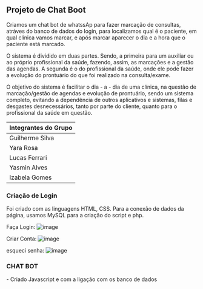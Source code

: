 <h2>Projeto de Chat Boot</h2>
<p>Criamos um chat bot de whatssAp para fazer marcação de consultas, atráves do banco de dados do login, para localizamos qual é o paciente, em qual clínica vamos marcar,  e após marcar aparecer o dia e a hora que o paciente está marcado.

 O sistema é dividido em duas partes.  Sendo, a primeira para um auxiliar ou ao próprio profissional da saúde, fazendo, assim, as marcações e a gestão das agendas. A segunda é o do profissional da saúde, onde ele pode fazer a evolução do prontuário do que foi realizado na consulta/exame.<br>

O objetivo do sistema é facilitar o dia - a - dia de uma clínica, na questão de marcação/gestão de agendas e evolução de prontuário, sendo um sistema completo, evitando a dependência de outros aplicativos e sistemas, filas e desgastes desnecessários, tanto por parte do cliente, quanto para o profissional da saúde em questão.
</p>

| Integrantes do Grupo |
| -------------------- |
| Guilherme Silva      |
| Yara Rosa           |
| Lucas Ferrari       |
| Yasmin Alves        |
| Izabela Gomes       |

<h3>Criação de Login</h3>
<p>Foi criado com as linguagens HTML, CSS. Para a conexão de dados da página, usamos MySQL para a criação do script e php.</p>

Faça Login:
![image](https://github.com/user-attachments/assets/a2950d73-6ea4-4627-a598-449b9943945e)

Criar Conta:
![image](https://github.com/user-attachments/assets/4fbc03d0-ebf9-45a9-9a69-bcd8d74d7576)

esqueci senha:
![image](https://github.com/user-attachments/assets/751b5d4b-a4a2-4cae-a8b3-2c5f5f4ddee9)

<h3>CHAT BOT</h3>
- Criado Javascript e com a ligação com os banco de dados
